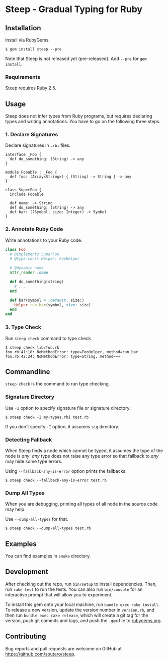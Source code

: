 # Steep - Gradual Typing for Ruby

## Installation

Install via RubyGems.

    $ gem install steep --pre

Note that Steep is not released yet (pre-released). Add `--pre` for `gem install`.

### Requirements

Steep requires Ruby 2.5.

## Usage

Steep does not infer types from Ruby programs, but requires declaring types and writing annotations.
You have to go on the following three steps.

### 1. Declare Signatures

Declare signatures in `.rbi` files.

```
interface _Foo {
  def do_something: (String) -> any
}

module Fooable : _Foo {
  def foo: (Array<String>) { (String) -> String } -> any
}

class SuperFoo {
  include Fooable

  def name: -> String
  def do_something: (String) -> any
  def bar: (?Symbol, size: Integer) -> Symbol
}
```

### 2. Annotate Ruby Code

Write annotations to your Ruby code.

```rb
class Foo
  # @implements SuperFoo
  # @type const Helper: FooHelper

  # @dynamic name
  attr_reader :name

  def do_something(string)
    # ...
  end

  def bar(symbol = :default, size:)
    Helper.run_bar(symbol, size: size)
  end
end
```

### 3. Type Check

Run `steep check` command to type check.

```
$ steep check lib/foo.rb
foo.rb:41:18: NoMethodError: type=FooHelper, method=run_bar
foo.rb:42:24: NoMethodError: type=String, method==~
```

## Commandline

`steep check` is the command to run type checking.

### Signature Directory

Use `-I` option to specify signature file or signature directory.

    $ steep check -I my-types.rbi test.rb

If you don't specify `-I` option, it assumes `sig` directory.

### Detecting Fallback

When Steep finds a node which cannot be typed, it assumes the type of the node is *any*.
*any* type does not raise any type error so that fallback to *any* may hide some type errors.

Using `--fallback-any-is-error` option prints the fallbacks.

    $ steep check --fallback-any-is-error test.rb

### Dump All Types

When you are debugging, printing all types of all node in the source code may help.

Use `--dump-all-types` for that.

    $ steep check --dump-all-types test.rb

## Examples

You can find examples in `smoke` directory.

## Development

After checking out the repo, run `bin/setup` to install dependencies. Then, run `rake test` to run the tests. You can also run `bin/console` for an interactive prompt that will allow you to experiment.

To install this gem onto your local machine, run `bundle exec rake install`. To release a new version, update the version number in `version.rb`, and then run `bundle exec rake release`, which will create a git tag for the version, push git commits and tags, and push the `.gem` file to [rubygems.org](https://rubygems.org).

## Contributing

Bug reports and pull requests are welcome on GitHub at https://github.com/soutaro/steep.

